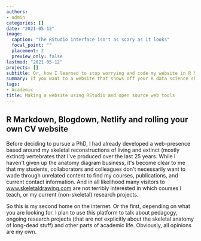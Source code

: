 ```yaml
---
authors:
- admin
categories: []
date: "2021-05-12"
image:
  caption: "The RStudio interface isn't as scary as it looks"
  focal_point: ""
  placement: 2
  preview_only: false
lastmod: "2021-05-12"
projects: []
subtitle: Or, how I learned to stop worrying and code my website in R Markdown
summary: If you want to a website that shows off your R data science skills, you could do worse than making it with R Markdown and Blogdown.
tags:
- Academic
title: Making a website using RStudio and open source web tools
---
```


## R Markdown, Blogdown, Netlify and rolling your own CV website

Before deciding to pursue a PhD, I had already developed a web-presence based around my skeletal reconstructions of living and extinct (mostly extinct) vertebrates that I've produced over the last 25 years. While I haven't given up the anatomy diagram business, it's become clear to me that my students, collaborators and colleagues don't necessarily want to wade through unrelated content to find my courses, publications, and current contact information. And in all likelihood many visitors to www.skeletaldrawing.com are not terribly interested in which courses I teach, or my current (non-skeletal) research projects.

So this is my second home on the internet. Or the first, depending on what you are looking for. I plan to use this platform to talk about pedagogy, ongoing research projects (that are not explicitly about the skeletal anatomy of long-dead stuff) and other parts of academic life. Obviously, all opinions are my own.
